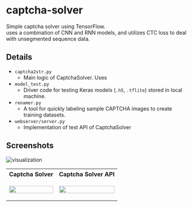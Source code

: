 # captcha-solver
Simple captcha solver using TensorFlow.  
uses a combination of CNN and RNN models, and utilizes CTC loss to deal with unsegmented sequence data.

## Details
- `captcha2str.py`
  - Main logic of CaptchaSolver. Uses 
- `model_test.py`
  - Driver code for testing Keras models (`.h5`, `.tflite`) stored in local machine.
- `renamer.py`
  - A tool for quickly labeling sample CAPTCHA images to create training datasets.
- `webserver/server.py`
  - Implementation of test API of CaptchaSolver

## Screenshots
<!-- ![Captcha Solver API](https://user-images.githubusercontent.com/31981462/184404660-5668718b-ac5e-443a-b7dc-2f19962902eb.png)
![Captcha Solver](https://user-images.githubusercontent.com/31981462/184404705-9caa9f98-7deb-4e49-a573-698296b491e3.png) -->
![visualization](https://user-images.githubusercontent.com/31981462/184406293-058dce58-65b7-4a6d-8f66-bb3aab7bface.PNG)
<table>
    <th>Captcha Solver</th>
    <th>Captcha Solver API</th>
    <tr>
	    <td>
            <p align="center">
                <img src="https://user-images.githubusercontent.com/31981462/184404705-9caa9f98-7deb-4e49-a573-698296b491e3.png" height="100%" width="100%">
            </p>
        </td>
        <td>
            <p align="center">
                <img src="https://user-images.githubusercontent.com/31981462/184404660-5668718b-ac5e-443a-b7dc-2f19962902eb.png" height="100%" width="100%">
            </p>
        </td>
</table>
